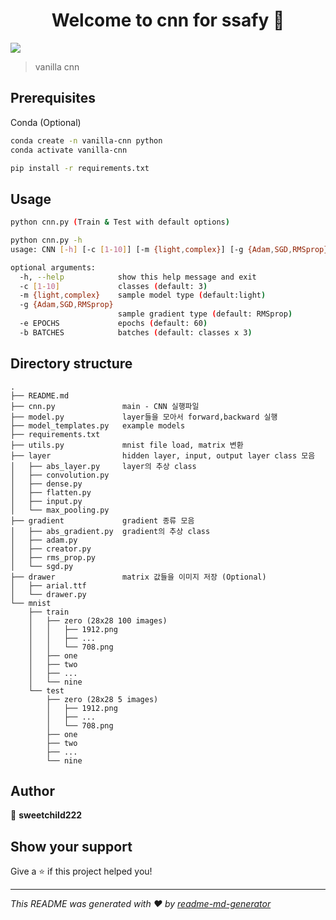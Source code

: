 <h1 align="center">Welcome to cnn for ssafy 👋</h1>
<p>
  <a href="https://hits.seeyoufarm.com">
    <img src="https://hits.seeyoufarm.com/api/count/incr/badge.svg?url=https%3A%2F%2Fgithub.com%2Fhibuz-cnn%2Fhit-counter&count_bg=%2379C83D&title_bg=%23555555&icon=&icon_color=%23E7E7E7&title=hits&edge_flat=false"/>
  </a>
</p>

> vanilla cnn

## Prerequisites
Conda (Optional)

```sh
conda create -n vanilla-cnn python
conda activate vanilla-cnn
```

```sh
pip install -r requirements.txt
```

## Usage

```sh
python cnn.py (Train & Test with default options)

python cnn.py -h
usage: CNN [-h] [-c [1-10]] [-m {light,complex}] [-g {Adam,SGD,RMSprop}] [-e EPOCHS] [-b BATCHES]

optional arguments:
  -h, --help            show this help message and exit
  -c [1-10]             classes (default: 3)
  -m {light,complex}    sample model type (default:light)
  -g {Adam,SGD,RMSprop}
                        sample gradient type (default: RMSprop)
  -e EPOCHS             epochs (default: 60)
  -b BATCHES            batches (default: classes x 3)
```

## Directory structure

```
.
├── README.md
├── cnn.py               main - CNN 실행파일
├── model.py             layer들을 모아서 forward,backward 실행
├── model_templates.py   example models
├── requirements.txt
├── utils.py             mnist file load, matrix 변환
├── layer                hidden layer, input, output layer class 모음
│   ├── abs_layer.py     layer의 추상 class
│   ├── convolution.py
│   ├── dense.py
│   ├── flatten.py
│   ├── input.py
│   └── max_pooling.py
├── gradient             gradient 종류 모음
│   ├── abs_gradient.py  gradient의 추상 class
│   ├── adam.py
│   ├── creator.py
│   ├── rms_prop.py
│   └── sgd.py
├── drawer               matrix 값들을 이미지 저장 (Optional)
│   ├── arial.ttf
│   └── drawer.py
└── mnist
    ├── train
    │   ├── zero (28x28 100 images)
    │   │   ├── 1912.png
    │   │   ├── ...
    │   │   └── 708.png
    │   ├── one
    │   ├── two
    │   ├── ...
    │   └── nine
    └── test
        ├── zero (28x28 5 images)
        │   ├── 1912.png
        │   ├── ...
        │   └── 708.png
        ├── one
        ├── two
        ├── ...
        └── nine
```

## Author

👤 **sweetchild222**


## Show your support

Give a ⭐️ if this project helped you!

***
_This README was generated with ❤️ by [readme-md-generator](https://github.com/kefranabg/readme-md-generator)_
